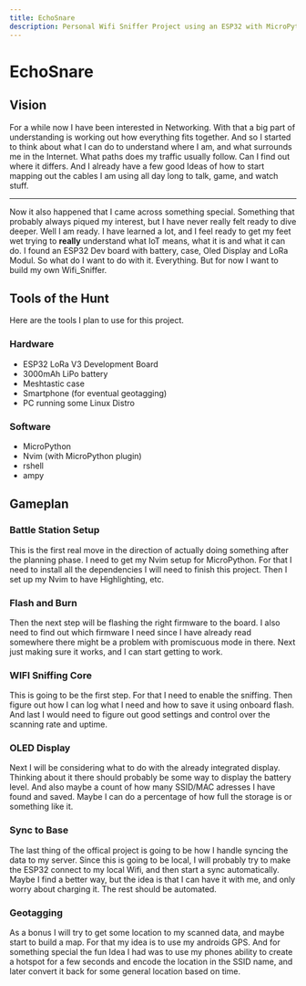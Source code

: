 ```yaml
---
title: EchoSnare
description: Personal Wifi Sniffer Project using an ESP32 with MicroPython
---
```


# EchoSnare

## Vision

For a while now I have been interested in Networking. 
With that a big part of understanding is working out how everything fits together. 
And so I started to think about what I can do to understand where I am, and what surrounds me in the Internet. 
What paths does my traffic usually follow. 
Can I find out where it differs. 
And I already have a few good Ideas of how to start mapping out the cables I am using all day long to talk, game, and watch stuff. 

--- 
Now it also happened that I came across something special. 
Something that probably always piqued my interest, but I have never really felt ready to dive deeper. 
Well I am ready. 
I have learned a lot, and I feel ready to get my feet wet trying to **really** understand what IoT means, what it is and what it can do. 
I found an ESP32 Dev board with battery, case, Oled Display and LoRa Modul. 
So what do I want to do with it. Everything. 
But for now I want to build my own Wifi_Sniffer.

## Tools of the Hunt

Here are the tools I plan to use for this project. 

### Hardware

* ESP32 LoRa V3 Development Board
* 3000mAh LiPo battery
* Meshtastic case
* Smartphone (for eventual geotagging)
* PC running some Linux Distro

### Software

* MicroPython
* Nvim (with MicroPython plugin)
* rshell
* ampy

## Gameplan

### Battle Station Setup

This is the first real move in the direction of actually doing something after the planning phase.
I need to get my Nvim setup for MicroPython.
For that I need to install all the dependencies I will need to finish this project. Then I set up my Nvim to have Highlighting, etc. 

### Flash and Burn

Then the next step will be flashing the right firmware to the board. 
I also need to find out which firmware I need since I have already read somewhere there might be a problem with promiscuous mode in there. 
Next just making sure it works, and I can start getting to work. 

### WIFI Sniffing Core

This is going to be the first step. 
For that I need to enable the sniffing. 
Then figure out how I can log what I need and how to save it using onboard flash. 
And last I would need to figure out good settings and control over the scanning rate and uptime. 

### OLED Display 

Next I will be considering what to do with the already integrated display. 
Thinking about it there should probably be some way to display the battery level. 
And also maybe a count of how many SSID/MAC adresses I have found and saved. 
Maybe I can do a percentage of how full the storage is or something like it. 

### Sync to Base

The last thing of the offical project is going to be how I handle syncing the data to my server. 
Since this is going to be local, I will probably try to make the ESP32 connect to my local Wifi, and then start a sync automatically. 
Maybe I find a better way, but the idea is that I can have it with me, 
and only worry about charging it. 
The rest should be automated. 

### Geotagging

As a bonus I will try to get some location to my scanned data, and maybe start to build a map. 
For that my idea is to use my androids GPS. 
And for something special the fun Idea I had was to use my phones ability to create a hotspot for a few seconds and encode the location in the SSID name, 
and later convert it back for some general location based on time. 
